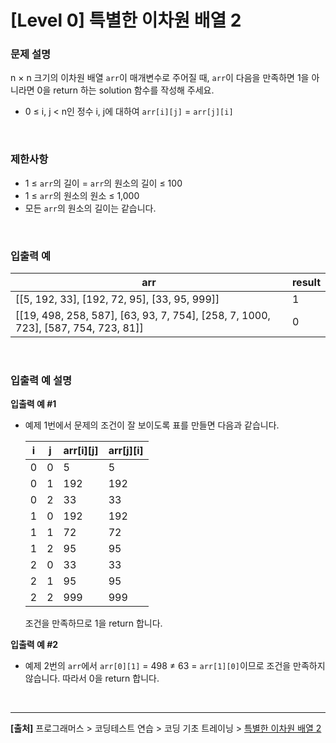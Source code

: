 # [Level 0] 특별한 이차원 배열 2

### 문제 설명
n × n 크기의 이차원 배열 `arr`이 매개변수로 주어질 때, `arr`이 다음을 만족하면 1을 아니라면 0을 return 하는 solution 함수를 작성해 주세요.

* 0 ≤ i, j < n인 정수 i, j에 대하여 `arr[i][j]` = `arr[j][i]`

<br>

### 제한사항
* 1 ≤ `arr`의 길이 = `arr`의 원소의 길이 ≤ 100
* 1 ≤ `arr`의 원소의 원소 ≤ 1,000
* 모든 `arr`의 원소의 길이는 같습니다.

<br>

### 입출력 예
|arr|result|
|---|------|
|[[5, 192, 33], [192, 72, 95], [33, 95, 999]]|1|
|[[19, 498, 258, 587], [63, 93, 7, 754], [258, 7, 1000, 723], [587, 754, 723, 81]]|0|

<br>

### 입출력 예 설명
**입출력 예 #1**
* 예제 1번에서 문제의 조건이 잘 보이도록 표를 만들면 다음과 같습니다.

    |i|j|arr[i][j]|arr[j][i]|
    |-|-|---------|---------|
    |0|0|5|5|
    |0|1|192|192|
    |0|2|33|33|
    |1|0|192|192|
    |1|1|72|72|
    |1|2|95|95|
    |2|0|33|33|
    |2|1|95|95|
    |2|2|999|999|

    조건을 만족하므로 1을 return 합니다.

**입출력 예 #2**
* 예제 2번의 `arr`에서 `arr[0][1]` = 498 ≠ 63 = `arr[1][0]`이므로 조건을 만족하지 않습니다. 따라서 0을 return 합니다.

<br>

---
**[출처]** 프로그래머스 > 코딩테스트 연습 > 코딩 기초 트레이닝 > [특별한 이차원 배열 2](https://school.programmers.co.kr/learn/courses/30/lessons/181831)